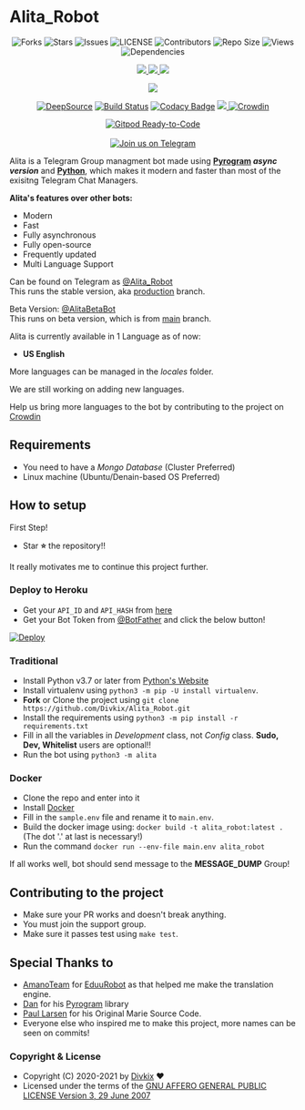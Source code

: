 # Alita_Robot

<p align='center'>
  <img src="https://img.shields.io/github/forks/Divkix/Alita_Robot?style=flat-square" alt="Forks">
  <img src="https://img.shields.io/github/stars/Divkix/Alita_Robot?style=flat-square" alt="Stars">
  <img src="https://img.shields.io/github/issues/Divkix/Alita_Robot?style=flat-square" alt="Issues">
  <img src="https://img.shields.io/github/license/Divkix/Alita_Robot?style=flat-square" alt="LICENSE">
  <img src="https://img.shields.io/github/contributors/Divkix/Alita_Robot?style=flat-square" alt="Contributors">
  <img src="https://img.shields.io/github/repo-size/Divkix/Alita_Robot?style=flat-square" alt="Repo Size">
  <img src="https://hits.seeyoufarm.com/api/count/incr/badge.svg?url=https://github.com/Divkix/Alita_Robot&amp;title=Profile%20Views" alt="Views">
  <img src="https://img.shields.io/librariesio/github/Divkix/Alita_Robot?style=flat-square" alt="Dependencies">
</p>

<p align='center'>
  <a href="https://www.python.org/" alt="made-with-python"> <img src="https://img.shields.io/badge/Made%20with-Python-1f425f.svg?style=flat-square&logo=python&color=blue" /> </a>
  <a href="https://github.com/Divkix/Alita_Robot" alt="Docker!"> <img src="https://aleen42.github.io/badges/src/docker.svg" /> </a>
  <a href="https://github.com/Divkix/Alita_Robot/graphs/commit-activity" alt="Maintenance"> <img src="https://img.shields.io/badge/Maintained%3F-yes-green.svg?style=flat-square" /> </a>
</p>

<p align='center'>
  <img src="https://img.shields.io/github/commit-activity/m/divkix/alita_robot?style=flat-square" />
</p>

<p align='center'>
  <a href="https://deepsource.io/gh/Divkix/Alita_Robot/?ref=repository-badge"><img src="https://static.deepsource.io/deepsource-badge-light-mini.svg" alt="DeepSource"></a>
  <a href="https://travis-ci.com/Divkix/Alita_Robot"><img src="https://img.shields.io/travis/com/Divkix/Alita_Robot/main?style=flat-square&logo=travis" alt="Build Status"></a>
  <a href="https://app.codacy.com/gh/Divkix/Alita_Robot?utm_source=github.com&amp;utm_medium=referral&amp;utm_content=Divkix/Alita_Robot&amp;utm_campaign=Badge_Grade_Settings"><img src="https://api.codacy.com/project/badge/Grade/4ed13d169d5246c983bfcbfa813b6194" alt="Codacy Badge"></a>
  <a href="https://makeapullrequest.com" alt="PRs Welcome"> <img src="https://img.shields.io/badge/PRs-welcome-brightgreen.svg?style=flat-square" /> </a>
  <a href="https://crowdin.com/project/alita_robot"><img src="https://badges.crowdin.net/alita_robot/localized.svg" alt="Crowdin"></a>
</p>

<p align='center'>
  <a href="https://gitpod.io/#https://github.com/Divkix/Alita_Robot/tree/main"><img src="https://gitpod.io/button/open-in-gitpod.svg" alt="Gitpod Ready-to-Code"></a></br></br>
  <a href="https://t.me/DivideProjects"><img src="https://img.shields.io/badge/Telegram-2CA5E0?style=for-the-badge&amp;logo=telegram&amp;logoColor=white" alt="Join us on Telegram"></a>
</p>


Alita is a Telegram Group managment bot made using **[Pyrogram](https://github.com/pyrogram/pyrogram) _async version_** and **[Python](https://python.org)**, which makes it modern and faster than most of the exisitng Telegram Chat Managers.

**Alita's features over other bots:**
- Modern
- Fast
- Fully asynchronous
- Fully open-source
- Frequently updated
- Multi Language Support

Can be found on Telegram as [@Alita_Robot](https://t.me/Alita_Robot)</br>
This runs the stable version, aka [production](https://github.com/Divkix/Alita_Robot/tree/production) branch.

Beta Version: [@AlitaBetaBot](https://t.me/AlitaBetaBot)</br>
This runs on beta version, which is from [main](https://github.com/Divkix/Alita_Robot/tree/main) branch.

Alita is currently available in 1 Language as of now:
- **US English**

More languages can be managed in the _locales_ folder.

We are still working on adding new languages.

Help us bring more languages to the bot by contributing to the project on [Crowdin](https://crowdin.com/project/alitarobot)

## Requirements
- You need to have a *Mongo Database* (Cluster Preferred)
- Linux machine (Ubuntu/Denain-based OS Preferred)


## How to setup

First Step!
- Star **⭐** the repository!!

It really motivates me to continue this project further.

### Deploy to Heroku
- Get your `API_ID` and `API_HASH` from [here](https://my.telegram.org/)
- Get your Bot Token from [@BotFather](https://t.me/BotFather)
and click the below button!  <br />

[![Deploy](https://www.herokucdn.com/deploy/button.svg)](https://heroku.com/deploy?template=https://github.com/matesa/Alita_Robot)

### Traditional

- Install Python v3.7 or later from [Python's Website](https://python.org)
- Install virtualenv using `python3 -m pip -U install virtualenv`.
- **Fork** or Clone the project using `git clone https://github.com/Divkix/Alita_Robot.git`
- Install the requirements using `python3 -m pip install -r requirements.txt`
- Fill in all the variables in *Development* class, not *Config* class. **Sudo, Dev, Whitelist** users are optional!!
- Run the bot using `python3 -m alita`

### Docker

- Clone the repo and enter into it
- Install [Docker](https://www.docker.com/)
- Fill in the `sample.env` file and rename it to `main.env`.
- Build the docker image using: `docker build -t alita_robot:latest .` (The dot '.' at last is necessary!)
- Run the command `docker run --env-file main.env alita_robot`


If all works well, bot should send message to the **MESSAGE_DUMP** Group!


## Contributing to the project

- Make sure your PR works and doesn't break anything.
- You must join the support group.
- Make sure it passes test using `make test`.


## Special Thanks to
- [AmanoTeam](https://github.com/AmanoTeam/) for [EduuRobot](https://github.com/AmanoTeam/EduuRobot/tree/rewrite) as that helped me make the translation engine.
- [Dan](https://github.com/delivrance) for his [Pyrogram](https://github.com/pyrogram/pyrogram) library
- [Paul Larsen](https://github.com/PaulSonOfLars) for his Original Marie Source Code.
- Everyone else who inspired me to make this project, more names can be seen on commits!


### Copyright & License

* Copyright (C) 2020-2021 by [Divkix](https://github.com/Divkix) ❤️️
* Licensed under the terms of the [GNU AFFERO GENERAL PUBLIC LICENSE Version 3, 29 June 2007](https://github.com/Divkix/Alita_Robot/blob/master/LICENSE)

